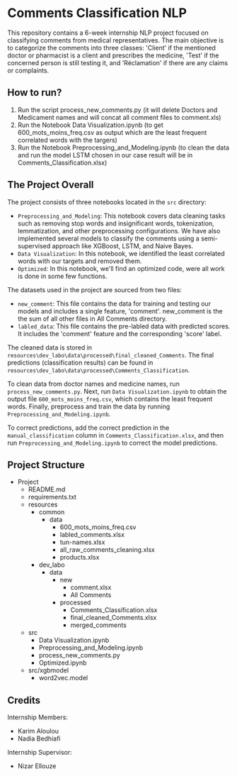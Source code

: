 # Comments Classification NLP

This repository contains a 6-week internship NLP project focused on classifying comments from medical representatives. The main objective is to categorize the comments into three classes: 'Client' if the mentioned doctor or pharmacist is a client and prescribes the medicine, 'Test' if the concerned person is still testing it, and 'Réclamation' if there are any claims or complaints.

## How to run?
1) Run the script process_new_comments.py (it will delete Doctors and Medicament names and will concat all comment files to comment.xls)
2) Run the Notebook Data Visualization.ipynb (to get 600_mots_moins_freq.csv as output which are the least frequent correlated words with the targers)
3) Run the Notebook Preprocessing_and_Modeling.ipynb (to clean the data and run the model LSTM chosen in our case result will be in Comments_Classification.xlsx)

## The Project Overall 

The project consists of three notebooks located in the `src` directory:
- `Preprocessing_and_Modeling`: This notebook covers data cleaning tasks such as removing stop words and insignificant words, tokenization, lemmatization, and other preprocessing configurations. We have also implemented several models to classify the comments using a semi-supervised approach like XGBoost, LSTM, and Naive Bayes.
- `Data Visualization`: In this notebook, we identified the least correlated words with our targets and removed them.
- `Optimized`: In this notebook, we'll find an optimized code, were all work is done in some few functions.

The datasets used in the project are sourced from two files:
- `new_comment`: This file contains the data for training and testing our models and includes a single feature, 'comment'. new_comment is the the sum of all other files in All Comments directory.
- `labled_data`: This file contains the pre-labled data with predicted scores. It includes the 'comment' feature and the corresponding 'score' label.

The cleaned data is stored in `resources\dev_labo\data\processed\final_cleaned_Comments`. The final predictions (classification results) can be found in `resources\dev_labo\data\processed\Comments_Classification`.

To clean data from doctor names and medicine names, run `process_new_comments.py`.
Next, run `Data Visualization.ipynb` to obtain the output file `600_mots_moins_freq.csv`, which contains the least frequent words.
Finally, preprocess and train the data by running `Preprocessing_and_Modeling.ipynb`.

To correct predictions, add the correct prediction in the `manual_classification` column in `Comments_Classification.xlsx`, and then run `Preprocessing_and_Modeling.ipynb` to correct the model predictions.


## Project Structure
- Project
  - README.md
  - requirements.txt
  - resources
    - common
      - data
        - 600_mots_moins_freq.csv
        - labled_comments.xlsx
        - tun-names.xlsx
        - all_raw_comments_cleaning.xlsx
        - products.xlsx
    - dev_labo
      - data
        - new
          - comment.xlsx
          - All Comments
        - processed
          - Comments_Classification.xlsx
          - final_cleaned_Comments.xlsx
	      - merged_comments
  - src
    - Data Visualization.ipynb
    - Preprocessing_and_Modeling.ipynb
    - process_new_comments.py
    - Optimized.ipynb
  - src/xgbmodel
    - word2vec.model

## Credits

Internship Members:
- Karim Aloulou
- Nadia Bedhiafi

Internship Supervisor:
- Nizar Ellouze
